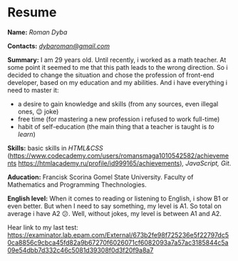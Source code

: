# Resume

**Name:** *Roman Dyba*

**Contacts:** *dybaroman@gmail.com*


**Summary:** I am 29 years old. Until recently, i worked as a math teacher. At some point it seemed to me that this path leads to the wrong direction. So i decided to change the situation and chose the profession of front-end developer, based on my education and my abilities. And i have everything i need to master it:   
* a desire to gain knowledge and skills (from any sources, even illegal ones, :wink: joke)
* free time (for mastering a new profession i refused to work full-time)
* habit of self-education (the main thing that a teacher is taught  is  *to learn*)


**Skills:** basic skills in *HTML&CSS* (https://www.codecademy.com/users/romansmaga1010542582/achievements     https://htmlacademy.ru/profile/id999165/achievements)*, JavaScript, Git*. 


**Aducation:** Francisk Scorina Gomel State University. Faculty of Mathematics and Programming Thechnologies.


**English level:** When it comes to reading or listening to English, i show B1 or even better. But when I need to say something, my level is A1. So total on average i have A2 :confused:. Well, without jokes, my level is between A1 and A2.

Hear link to my last test: https://examinator.lab.epam.com/External/673b2fe98f725236e5f22797dc50ca8856c9cbca45fd82a9b67270f6026071cf6082093a7a57ac3185844c5a09e54dbb7d332c46c5081d39308f0d3f20f9a8a7